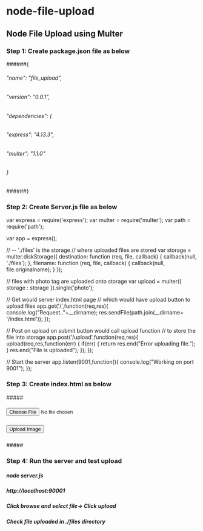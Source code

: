 # node-file-upload
## Node File Upload using Multer

### Step 1: Create package.json file as below
######{
######  "name": "file_upload",
######  "version": "0.0.1",
######  "dependencies": {
######    "express": "4.13.3",
######    "multer": "1.1.0"
######  }
######}

### Step 2: Create Server.js file as below
var express =	require('express');
var multer  =   require('multer');
var path 	= 	require('path');

var app 	=   express();

// -- './files' is the storage
// where uploaded files are stored
var storage =   multer.diskStorage({
  destination: function (req, file, callback) {
    callback(null, './files');
  },
  filename: function (req, file, callback) {
    callback(null, file.originalname);
  }
});

// files with photo tag are uploaded onto storage
var upload = multer({ storage : storage }).single('photo');

// Get would server index.html page
// which would have upload button to upload files
app.get('/',function(req,res){
      console.log("Request.."+__dirname);
        res.sendFile(path.join(__dirname+ '/index.html'));
});

// Post on upload on submit button would call upload function
// to store the file into storage
app.post('/upload',function(req,res){
    upload(req,res,function(err) {
        if(err) {
            return res.end("Error uploading file.");
        }
        res.end("File is uploaded");
    });
});

// Start the server
app.listen(9001,function(){
    console.log("Working on port 9001");
});

### Step 3: Create index.html as below
#####<form enctype="multipart/form-data" action="/upload" method="post">
#####  <input type="file" name="photo" />
#####  <input type="submit" value="Upload Image" name="submit" />
#####</form>

### Step 4: Run the server and test upload
##### node server.js
##### http://localhost:90001
##### Click browse and select file-> Click upload
##### Check file uploaded in ./files directory
